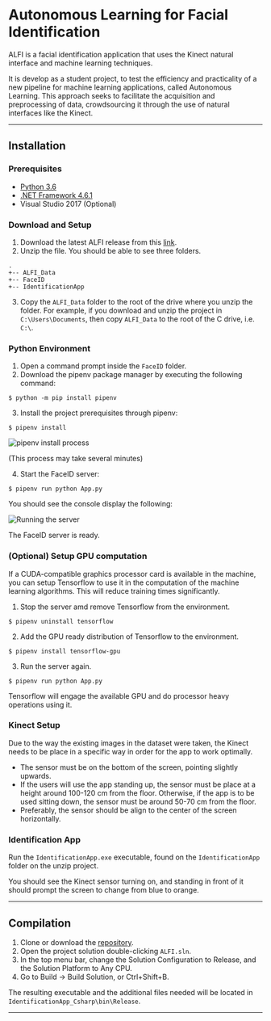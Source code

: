 # Autonomous Learning for Facial Identification
ALFI is a facial identification application that uses the Kinect natural interface and machine learning techniques.

It is develop as a student project, to test the efficiency and practicality of a new pipeline for machine learning applications, called Autonomous Learning. This approach seeks to facilitate the acquisition and preprocessing of data, crowdsourcing it through the use of natural interfaces like the Kinect.
___
## Installation
### Prerequisites
- [Python 3.6](https://www.python.org/downloads/release/python-367/)
- [.NET Framework 4.6.1](https://dotnet.microsoft.com/download)
- Visual Studio 2017 (Optional)
### Download and Setup
1. Download the latest ALFI release from this [link](https://github.com/sebastian-mc/ALFI/releases).
2. Unzip the file. You should be able to see three folders.
```
.
+-- ALFI_Data
+-- FaceID
+-- IdentificationApp
```
3. Copy the `ALFI_Data` folder to the root of the drive where you unzip the folder. For example, if you download and unzip the project in `C:\Users\Documents`, then copy `ALFI_Data` to the root of the C drive, i.e. `C:\`.
### Python Environment
1. Open a command prompt inside the `FaceID` folder.
2. Download the pipenv package manager by executing the following command:
```
$ python -m pip install pipenv
```
3. Install the project prerequisites through pipenv:
```
$ pipenv install
```
![pipenv install process](https://raw.githubusercontent.com/sebastian-mc/ALFI/master/Docs/ALFI_Install_1.gif)

(This process may take several minutes)

4. Start the FaceID server:
```
$ pipenv run python App.py
```
You should see the console display the following:

![Running the server](https://raw.githubusercontent.com/sebastian-mc/ALFI/master/Docs/ALFI_Install_2.png)

The FaceID server is ready.
### (Optional) Setup GPU computation
If a CUDA-compatible graphics processor card is available in the machine, you can setup Tensorflow to use it in the computation of the machine learning algorithms. This will reduce training times significantly.
1. Stop the server amd remove Tensorflow from the environment.
```
$ pipenv uninstall tensorflow
```
2. Add the GPU ready distribution of Tensorflow to the environment.
```
$ pipenv install tensorflow-gpu
```
3. Run the server again.
```
$ pipenv run python App.py
```
Tensorflow will engage the available GPU and do processor heavy operations using it.
### Kinect Setup
Due to the way the existing images in the dataset were taken, the Kinect needs to be place in a specific way in order for the app to work optimally.
- The sensor must be on the bottom of the screen, pointing slightly upwards.
- If the users will use the app standing up, the sensor must be place at a height around 100-120 cm from the floor. Otherwise, if the app is to be used sitting down, the sensor must be around 50-70 cm from the floor.
- Preferably, the sensor should be align to the center of the screen horizontally.
### Identification App
Run the `IdentificationApp.exe` executable, found on the `IdentificationApp` folder on the unzip project.

You should see the Kinect sensor turning on, and standing in front of it should prompt the screen to change from blue to orange.
___
## Compilation
1. Clone or download the [repository](https://github.com/sebastian-mc/ALFI).
2. Open the project solution double-clicking `ALFI.sln`.
3. In the top menu bar, change the Solution Configuration to Release, and the Solution Platform to Any CPU.
4. Go to Build -> Build Solution, or Ctrl+Shift+B.

The resulting executable and the additional files needed will be located in `IdentificationApp_Csharp\bin\Release`.
___
